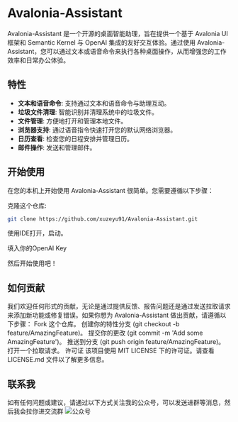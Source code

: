 # Avalonia-Assistant

Avalonia-Assistant 是一个开源的桌面智能助理，旨在提供一个基于 Avalonia UI 框架和 Semantic Kernel 与 OpenAI 集成的友好交互体验。通过使用 Avalonia-Assistant，您可以通过文本或语音命令来执行各种桌面操作，从而增强您的工作效率和日常办公体验。

## 特性

- **文本和语音命令**: 支持通过文本和语音命令与助理互动。
- **垃圾文件清理**: 智能识别并清理系统中的垃圾文件。
- **文件管理**: 方便地打开和管理本地文件。
- **浏览器支持**: 通过语音指令快速打开您的默认网络浏览器。
- **日历查看**: 检查您的日程安排并管理日历。
- **邮件操作**: 发送和管理邮件。

## 开始使用

在您的本机上开始使用 Avalonia-Assistant 很简单。您需要遵循以下步骤：

克隆这个仓库:
   ```sh
   git clone https://github.com/xuzeyu91/Avalonia-Assistant.git
  ```
使用IDE打开，启动。

填入你的OpenAI Key

然后开始使用吧！
## 如何贡献
我们欢迎任何形式的贡献，无论是通过提供反馈、报告问题还是通过发送拉取请求来添加新功能或修复错误。如果你想为 Avalonia-Assistant 做出贡献，请遵循以下步骤：
Fork 这个仓库。
创建你的特性分支 (git checkout -b feature/AmazingFeature)。
提交你的更改 (git commit -m 'Add some AmazingFeature')。
推送到分支 (git push origin feature/AmazingFeature)。
打开一个拉取请求。
许可证
该项目使用 MIT LICENSE 下的许可证。请查看 LICENSE.md 文件以了解更多信息。

## 联系我
如有任何问题或建议，请通过以下方式关注我的公众号，可以发送进群等消息，然后我会拉你进交流群
![公众号](https://raw.githubusercontent.com/xuzeyu91/semantic-kernel-aiagent/main/gzh.jpg)
